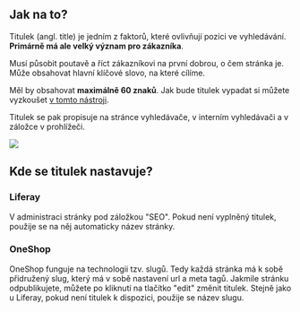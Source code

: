 ## Jak na to?

Titulek (angl. title) je jedním z faktorů, které ovlivňují pozici ve vyhledávání. **Primárně má ale velký význam pro zákazníka**.

Musí působit poutavě a říct zákazníkovi na první dobrou, o čem stránka je. Může obsahovat hlavní klíčové slovo, na které cílíme.

Měl by obsahovat **maximálně 60 znaků**. Jak bude titulek vypadat si můžete vyzkoušet <a href='https://mangools.com/free-seo-tools/serp-simulator' target='_blank'>v tomto nástroji</a>.

Titulek se pak propisuje na stránce vyhledávače, v interním vyhledávači a v záložce v prohlížeči.

![](images/screenshot_title.png)

## Kde se titulek nastavuje?

### Liferay

V administraci stránky pod záložkou "SEO". Pokud není vyplněný titulek, použije se na něj automaticky název stránky.

### OneShop

OneShop funguje na technologii tzv. slugů. Tedy každá stránka má k sobě přidružený slug, který má v sobě nastavení url a meta tagů. Jakmile stránku odpublikujete, můžete po kliknutí na tlačítko "edit" změnit titulek. Stejně jako u Liferay, pokud není titulek k dispozici, použije se název slugu.
